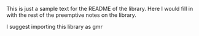 This is just a sample text for the README of the library.
Here I would fill in with the rest of the preemptive notes on the library.

I suggest importing this library as gmr